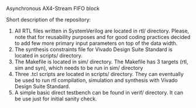 Asynchronous AX4-Stream FIFO block

Short description of the repository:
1. All RTL files written in SystemVerilog are located in rtl/ directory. Please, note that for reusability purposes and for good coding practices decided to add few more primary input parameters on top of the data width.
2. The synthesis constraints file for Vivado Design Suite Standard is located in scripts/ directory.
3. The Makefile is located in sim/ directory. The Makefile has 3 targets (rtl, sim and syn), which needs to be run in sim/ directory
4. Three .tcl scripts are located in scripts/ directory. They can eventually be used to run rtl compilation, simulation and synthesis with Vivado Design Suite Standard.
5. A simple basic direct testbench can be found in verif/ directory. It can be use just for initial sanity check.
